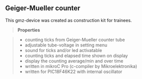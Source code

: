 Geiger-Mueller counter
----------------------

This gmz-device was created as construction kit for trainees.

>**Properties**

>- counting ticks from Geiger-Mueller counter tube
>- adjustable tube-voltage in setting menu
>- sound for ticks and/or led activatable
>- counting ticks and elapsed time shown on display
>- display the counting average/min and over time 
>- written in mikroC Pro (c-compiler by Mikroelektronika)
>- written for PIC18F46K22 with internal oscillator





